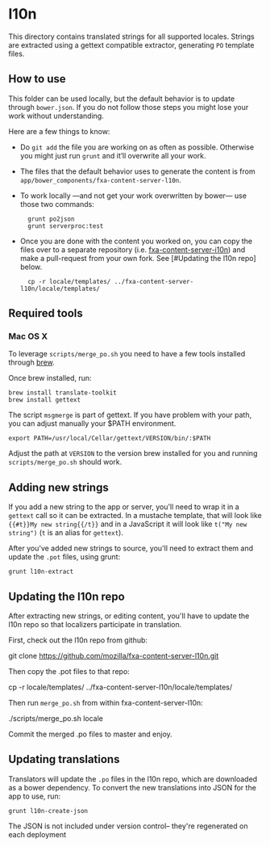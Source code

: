 # l10n

This directory contains translated strings for all supported locales. Strings are extracted using a gettext compatible extractor, generating `PO` template files.

## How to use

This folder can be used locally, but the default behavior is to update through `bower.json`.  If you do not follow those steps you might lose your work without understanding.

Here are a few things to know:

* Do `git add` the file you are working on as often as possible. Otherwise you might just run `grunt` and it’ll overwrite all your work.
* The files that the default behavior uses to generate the content is from `app/bower_components/fxa-content-server-l10n`.
* To work locally —and not get your work overwritten by bower— use those two commands:

        grunt po2json
        grunt serverproc:test

* Once you are done with the content you worked on, you can copy the files over to a separate repository (i.e. [fxa-content-server-i10n](https://github.com/mozilla/fxa-content-server-l10n)) and make a pull-request from your own fork. See [#Updating the l10n repo] below.

        cp -r locale/templates/ ../fxa-content-server-l10n/locale/templates/


## Required tools

### Mac OS X

To leverage `scripts/merge_po.sh` you need to have a few tools installed through [brew](http://brew.sh/).

Once brew installed, run:

    brew install translate-toolkit
    brew install gettext

The script `msgmerge` is part of gettext. If you have problem with your path, you can adjust manually your $PATH environment.

    export PATH=/usr/local/Cellar/gettext/VERSION/bin/:$PATH

Adjust the path at `VERSION` to the version brew installed for you and running `scripts/merge_po.sh` should work.


## Adding new strings

If you add a new string to the app or server, you'll need to wrap it in a `gettext` call so it can be extracted. In a mustache template, that will look like `{{#t}}My new string{{/t}}` and in a JavaScript it will look like `t("My new string")` (`t` is an alias for `gettext`).

After you've added new strings to source, you'll need to extract them and update the `.pot` files, using grunt:

    grunt l10n-extract

## Updating the l10n repo

After extracting new strings, or editing content, you'll have to update the l10n repo so that localizers participate in translation.

First, check out the l10n repo from github:

  git clone https://github.com/mozilla/fxa-content-server-l10n.git

Then copy the .pot files to that repo:

  cp -r locale/templates/ ../fxa-content-server-l10n/locale/templates/

Then run `merge_po.sh` from within fxa-content-server-l10n:

  ./scripts/merge_po.sh locale

Commit the merged .po files to master and enjoy.


## Updating translations

Translators will update the `.po` files in the l10n repo, which are downloaded as a bower dependency. To convert the new translations into JSON for the app to use, run:

    grunt l10n-create-json

The JSON is not included under version control– they're regenerated on each deployment
